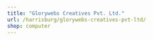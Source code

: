 ```yaml
---
title: "Glorywebs Creatives Pvt. Ltd."
url: /harrisburg/glorywebs-creatives-pvt-ltd/
shop: computer
---
```

